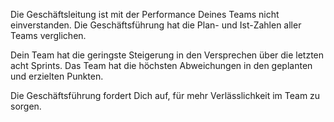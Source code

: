 Die Geschäftsleitung ist mit der Performance Deines Teams nicht einverstanden. Die Geschäftsführung hat die Plan- und Ist-Zahlen aller Teams verglichen.

Dein Team hat die geringste Steigerung in den Versprechen über die letzten acht Sprints. Das Team hat die höchsten Abweichungen in den geplanten und erzielten Punkten.

Die Geschäftsführung fordert Dich auf, für mehr Verlässlichkeit im Team zu sorgen.
